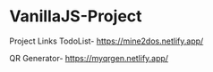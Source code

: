 # VanillaJS-Project
Project Links
TodoList- https://mine2dos.netlify.app/

QR Generator- https://myqrgen.netlify.app/
